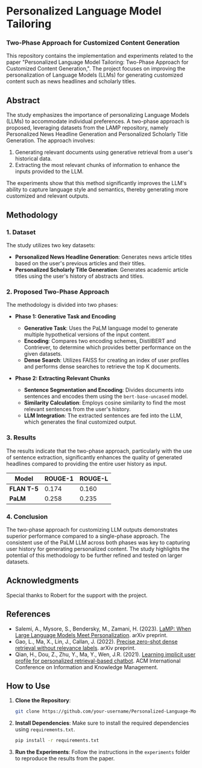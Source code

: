 # Personalized Language Model Tailoring

### Two-Phase Approach for Customized Content Generation

This repository contains the implementation and experiments related to the paper "Personalized Language Model Tailoring: Two-Phase Approach for Customized Content Generation,". The project focuses on improving the personalization of Language Models (LLMs) for generating customized content such as news headlines and scholarly titles.

## Abstract

The study emphasizes the importance of personalizing Language Models (LLMs) to accommodate individual preferences. A two-phase approach is proposed, leveraging datasets from the LAMP repository, namely Personalized News Headline Generation and Personalized Scholarly Title Generation. The approach involves:
1. Generating relevant documents using generative retrieval from a user's historical data.
2. Extracting the most relevant chunks of information to enhance the inputs provided to the LLM.

The experiments show that this method significantly improves the LLM's ability to capture language style and semantics, thereby generating more customized and relevant outputs.

## Methodology

### 1. Dataset
The study utilizes two key datasets:
- **Personalized News Headline Generation**: Generates news article titles based on the user's previous articles and their titles.
- **Personalized Scholarly Title Generation**: Generates academic article titles using the user's history of abstracts and titles.

### 2. Proposed Two-Phase Approach
The methodology is divided into two phases:

- **Phase 1: Generative Task and Encoding**
  - **Generative Task**: Uses the PaLM language model to generate multiple hypothetical versions of the input content.
  - **Encoding**: Compares two encoding schemes, DistilBERT and Contriever, to determine which provides better performance on the given datasets.
  - **Dense Search**: Utilizes FAISS for creating an index of user profiles and performs dense searches to retrieve the top K documents.

- **Phase 2: Extracting Relevant Chunks**
  - **Sentence Segmentation and Encoding**: Divides documents into sentences and encodes them using the `bert-base-uncased` model.
  - **Similarity Calculation**: Employs cosine similarity to find the most relevant sentences from the user's history.
  - **LLM Integration**: The extracted sentences are fed into the LLM, which generates the final customized output.

### 3. Results
The results indicate that the two-phase approach, particularly with the use of sentence extraction, significantly enhances the quality of generated headlines compared to providing the entire user history as input.

| Model         | ROUGE-1 | ROUGE-L |
| ------------- | ------- | ------- |
| **FLAN T-5**  | 0.174   | 0.160   |
| **PaLM**      | 0.258   | 0.235   |

### 4. Conclusion
The two-phase approach for customizing LLM outputs demonstrates superior performance compared to a single-phase approach. The consistent use of the PaLM LLM across both phases was key to capturing user history for generating personalized content. The study highlights the potential of this methodology to be further refined and tested on larger datasets.

## Acknowledgments
Special thanks to Robert for the support with the project.

## References
- Salemi, A., Mysore, S., Bendersky, M., Zamani, H. (2023). [LaMP: When Large Language Models Meet Personalization](https://arxiv.org/abs/2304.11406). arXiv preprint.
- Gao, L., Ma, X., Lin, J., Callan, J. (2022). [Precise zero-shot dense retrieval without relevance labels](https://arxiv.org/abs/2212.10496). arXiv preprint.
- Qian, H., Dou, Z., Zhu, Y., Ma, Y., Wen, J.R. (2021). [Learning implicit user profile for personalized retrieval-based chatbot](https://dl.acm.org/doi/10.1145/3459637.3482393). ACM International Conference on Information and Knowledge Management.

## How to Use

1. **Clone the Repository**:
    ```bash
    git clone https://github.com/your-username/Personalized-Language-Model-Tailoring.git
    ```
   
2. **Install Dependencies**:
   Make sure to install the required dependencies using `requirements.txt`.

    ```bash
    pip install -r requirements.txt
    ```

3. **Run the Experiments**:
   Follow the instructions in the `experiments` folder to reproduce the results from the paper.
